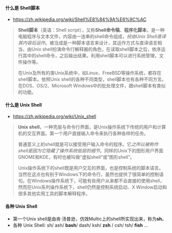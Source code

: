 #### 什么是 Shell脚本
* https://zh.wikipedia.org/wiki/Shell%E8%84%9A%E6%9C%AC
> **Shell脚本**（英语：Shell script），又称**Shell命令稿**、**程序化脚本**，是一种电脑程序与文本文件，内容由一连串的shell命令组成，*经由Unix Shell直译其内容后运作*。被当成是一种脚本语言来设计，其运作方式与直译语言相当，由Unix shell扮演命令行解释器的角色，在读取shell脚本之后，依序运行其中的shell命令，之后输出结果。利用shell脚本可以进行系统管理，文件操作等。
>
> 在Unix及所有的类Unix系统中，如Linux、FreeBSD等操作系统，都存在shell脚本。依照Unix shell的各种不同类型，shell脚本也有各种不同方言。在DOS、OS/2、Microsoft Windows中的批处理文件，跟shell脚本有类似的功能。


#### 什么是 Unix Shell
* https://zh.wikipedia.org/wiki/Unix_shell
> **Unix shell**，一种壳层与命令行界面，是Unix操作系统下传统的用户和计算机的交互界面。第一个用户直接输入命令来执行各种各样的任务。
>
> 普通意义上的shell就是可以接受用户输入命令的程序。它*之所以被称作shell是因为它隐藏了操作系统低层的细节*。同样的Unix下的图形用户界面GNOME和KDE，有时也被叫做“虚拟shell”或“图形shell”。
>
> Unix操作系统下的shell既是用户交互的界面，也是控制系统的脚本语言。当然在这点也有别于Windows下的命令行，虽然也提供了很简单的控制语句。在Windows操作系统下，可能有些用户从来都不会直接的使用shell，然而在Unix系列操作系统下，shell仍然是控制系统启动、X Window启动和很多其他实用工具的脚本解释程序。


#### 各种 Unix Shell
* 第一个Unix shell是由肯·汤普逊，仿效Multic上的shell所实现出来，称为**sh**。
* 各种 Unix Shell: sh/ ash/ **bash**/ dash/ ksh/ **zsh** / csh/ tsh/ **fish** ... 


